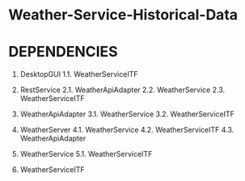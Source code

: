 # Weather-Service-Historical-Data

# DEPENDENCIES
1. DesktopGUI
  1.1. WeatherServiceITF
  
2. RestService
  2.1. WeatherApiAdapter
  2.2. WeatherService
  2.3. WeatherServiceITF

3. WeatherApiAdapter
  3.1. WeatherService
  3.2. WeatherServiceITF

4. WeatherServer
  4.1. WeatherService
  4.2. WeatherServiceITF
  4.3. WeatherApiAdapter

5. WeatherService
  5.1. WeatherServiceITF

6. WeatherServiceITF
